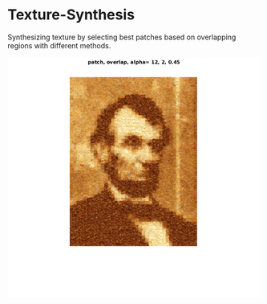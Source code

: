 # Texture-Synthesis
Synthesizing texture by selecting best patches based on overlapping regions with different methods.


<img src="linc2.png">
